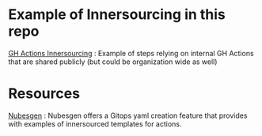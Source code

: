 # Example of Innersourcing in this repo

[GH Actions Innersourcing][gh-innesourcing] : Example of steps relying on internal GH Actions that are shared publicly (but could be organization wide as well)

# Resources

[Nubesgen][nubesgen] : Nubesgen offers a Gitops yaml creation feature that provides with examples of innersourced templates for actions.

[nubesgen]: https://nubesgen.com/
[gh-innesourcing]: (../../.github/workflows/devops-innersourcing-gitops.yml)
